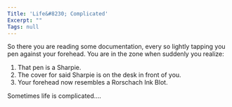 ```yaml
---
Title: 'Life&#8230; Complicated'
Excerpt: ""
Tags: null
---
```

<p>So there you are reading some documentation, every so lightly tapping you pen against your forehead. You are in the zone when suddenly you realize:</p>
<ol>
<li>That pen is a Sharpie.</li>
<li>The cover for said Sharpie is on the desk in front of you.</li>
<li>Your forehead now resembles a Rorschach Ink Blot.</li></ol>
<p>Sometimes life is complicated....</p>